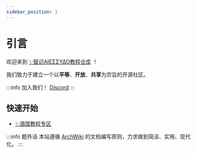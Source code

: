 ```yaml
---
sidebar_position: 1
---
```


# 引言

欢迎来到 [✨智识ΑIEΣΣΥΔΟ教程仓库](/docs/目录/关于本社区/智识ΑIEΣΣΥΔΟ教程仓库/) ！

我们致力于建立一个以**平等**、**开放**、**共享**为宗旨的开源社区。

:::info 加入我们！
[Discord](https://discord.gg/8hJVPh8HbA)
:::

## 快速开始

- [✨酒馆教程专区](/docs/酒馆教程专区/)

:::info 题外话
本站遵循 [ArchWiki](https://archlinux.org/wiki/Arch_Wiki) 的文档编写原则，力求做到简洁、实用、现代化。
:::